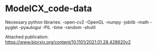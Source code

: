 # ModelCX_code-data

Necessary python libraries:
-open-cv2
-OpenGL
-numpy
-joblib
-math
-pyglet
-pyautogui
-PIL
-time
-random
-shutil



Attached publication: https://www.biorxiv.org/content/10.1101/2021.01.28.428620v2
